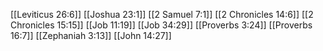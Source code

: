 [[Leviticus 26:6]]
[[Joshua 23:1]]
[[2 Samuel 7:1]]
[[2 Chronicles 14:6]]
[[2 Chronicles 15:15]]
[[Job 11:19]]
[[Job 34:29]]
[[Proverbs 3:24]]
[[Proverbs 16:7]]
[[Zephaniah 3:13]]
[[John 14:27]]
